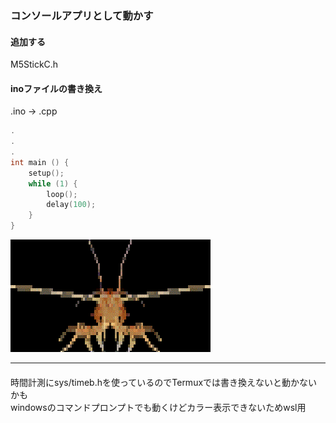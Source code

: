 
### コンソールアプリとして動かす

#### 追加する
M5StickC.h  

#### inoファイルの書き換え
.ino -> .cpp  
```cpp
.
.
.
int main () {
    setup();
    while (1) {
        loop();
        delay(100);
    }
}
```

![Gif](../img/animc.gif) 

----

####
時間計測にsys/timeb.hを使っているのでTermuxでは書き換えないと動かないかも  
windowsのコマンドプロンプトでも動くけどカラー表示できないためwsl用  


